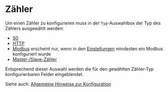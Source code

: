 # Zähler

Um einen Zähler zu konfigurieren muss in der `Typ`-Auswahlbox der Typ des Zählers ausgewählt werden:

* [S0](SOMeter_DE.md)
* [HTTP](HttpMeter_DE.md)
* [Modbus](ModbusMeter_DE.md) erscheint nur, wenn in den [Einstellungen](Settings_DE.md#user-content-modbus) mindesten ein Modbus konfiguriert wurde
* [Master-/Slave-Zähler](MasterSlaveMeter_DE.md)

Entsprechend dieser Auswahl werden die für den gewählten Zähler-Typ konfigurierbaren Felder eingeblendet.

Siehe auch: [Allgemeine Hinweise zur Konfiguration](Configuration_DE.md)